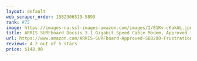 ```yaml
---
layout: default 
﻿web_scraper_order: 1582906519-5893
rank: #75
image: https://images-na.ssl-images-amazon.com/images/I/81Kv-cKakAL.jpg
title: ARRIS SURFboard Docsis 3.1 Gigabit Speed Cable Modem, Approved for Cox, Spectrum and Xfinity,…
url: https://www.amazon.com/ARRIS-SURFboard-Approved-SB8200-Frustration/dp/B07DY16W2Z/ref=zg_mw_pc_75?_encoding=UTF8&psc=1&refRID=EM7YADC22S0GE9S6JC4D
reviews: 4.2 out of 5 stars
price: $148.98 
---
```

